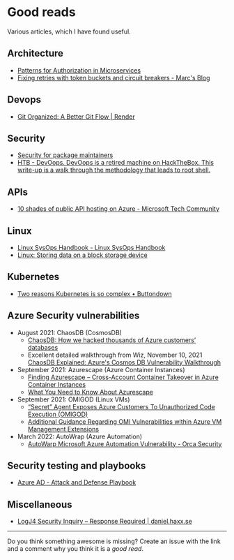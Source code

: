 # Good reads

Various articles, which I have found useful.

## Architecture

- [Patterns for Authorization in Microservices](https://www.osohq.com/post/microservices-authorization-patterns)
- [Fixing retries with token buckets and circuit breakers - Marc's Blog](https://brooker.co.za/blog/2022/02/28/retries.html)

## Devops

- [Git Organized: A Better Git Flow | Render](https://render.com/blog/git-organized-a-better-git-flow)

## Security

- [Security for package maintainers](https://sethmlarson.dev/blog/security-for-package-maintainers)
- [HTB - DevOops. DevOops is a retired machine on HackTheBox. This write-up is a walk through the methodology that leads to root shell.](https://kaizoku.dev/htb-devoops)

## APIs

- [10 shades of public API hosting on Azure - Microsoft Tech Community](https://techcommunity.microsoft.com/t5/azure-developer-community-blog/10-shades-of-public-api-hosting-on-azure/ba-p/2989856)

## Linux

- [Linux SysOps Handbook - Linux SysOps Handbook](https://abarrak.gitbook.io/linux-sysops-handbook)
- [Linux: Storing data on a block storage device](https://community.hetzner.com/tutorials/howto-linux-access-block-device)

## Kubernetes

- [Two reasons Kubernetes is so complex • Buttondown](https://buttondown.email/nelhage/archive/two-reasons-kubernetes-is-so-complex/)

## Azure Security vulnerabilities

- August 2021: ChaosDB (CosmosDB)
  - [ChaosDB: How we hacked thousands of Azure customers’ databases](https://www.wiz.io/blog/chaosdb-how-we-hacked-thousands-of-azure-customers-databases)
  - Excellent detailed walkthrough from Wiz, November 10, 2021 [ChaosDB Explained: Azure's Cosmos DB Vulnerability Walkthrough](https://www.wiz.io/blog/chaosdb-explained-azures-cosmos-db-vulnerability-walkthrough)
- September 2021: Azurescape (Azure Container Instances)
  - [Finding Azurescape – Cross-Account Container Takeover in Azure Container Instances](https://unit42.paloaltonetworks.com/azure-container-instances/)
  - [What You Need to Know About Azurescape](https://www.paloaltonetworks.com/blog/2021/09/azurescape/)
- September 2021: OMIGOD (Linux VMs)
  - [“Secret” Agent Exposes Azure Customers To Unauthorized Code Execution (OMIGOD)](https://www.wiz.io/blog/secret-agent-exposes-azure-customers-to-unauthorized-code-execution)
  - [Additional Guidance Regarding OMI Vulnerabilities within Azure VM Management Extensions](https://msrc-blog.microsoft.com/2021/09/16/additional-guidance-regarding-omi-vulnerabilities-within-azure-vm-management-extensions/)
- March 2022: AutoWrap (Azure Automation)
  - [AutoWarp Microsoft Azure Automation Vulnerability - Orca Security](https://orca.security/resources/blog/autowarp-microsoft-azure-automation-service-vulnerability/)

## Security testing and playbooks

- [Azure AD - Attack and Defense Playbook](https://github.com/Cloud-Architekt/AzureAD-Attack-Defense)

## Miscellaneous

- [LogJ4 Security Inquiry – Response Required | daniel.haxx.se](https://daniel.haxx.se/blog/2022/01/24/logj4-security-inquiry-response-required/)

---
Do you think something awesome is missing? Create an issue with the link and a comment why you think it is a *good read*.

